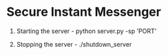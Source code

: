 # Secure Instant Messenger

1. Starting the server - python server.py -sp 'PORT'

2. Stopping the server - ./shutdown_server
